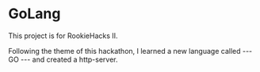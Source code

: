 # GoLang

This project is for RookieHacks II.

Following the theme of this hackathon, I learned a new language called --- GO ---
and created a http-server.
